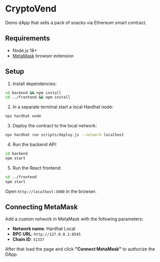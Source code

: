 # CryptoVend

Demo dApp that sells a pack of snacks via Ethereum smart contract.

## Requirements
* Node.js 18+
* [MetaMask](https://metamask.io/) browser extension

## Setup

1. Install dependencies:

```bash
cd backend && npm install
cd ../frontend && npm install
```

2. In a separate terminal start a local Hardhat node:

```bash
npx hardhat node
```

3. Deploy the contract to the local network:

```bash
npx hardhat run scripts/deploy.js --network localhost
```

4. Run the backend API:

```bash
cd backend
npm start
```

5. Run the React frontend:

```bash
cd ../frontend
npm start
```

Open `http://localhost:3000` in the browser.

## Connecting MetaMask

Add a custom network in MetaMask with the following parameters:

- **Network name**: Hardhat Local
- **RPC URL**: `http://127.0.0.1:8545`
- **Chain ID**: `31337`

After that load the page and click **"Connect MetaMask"** to authorize the DApp.
